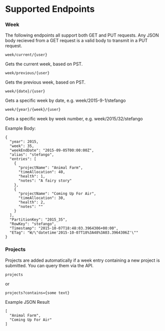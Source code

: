 # Supported Endpoints

### Week

The following endpoints all support both GET and PUT requests.  Any JSON body recieved from a GET request is a valid body 
to transmit in a PUT request.

```
week/current/{user} 
```

Gets the current week, based on PST.

```
week/previous/{user}
```
Gets the previous week, based on PST.

```
week/{date}/{user}
```
Gets a specific week by date, e.g. week/2015-9-1/stefango

```
week/{year}/{week}/{user}
```
Gets a specific week by week number, e.g. week/2015/32/stefango

Example Body:
```
{
  "year": 2015,
  "week": 35,
  "weekEndDate": "2015-09-05T00:00:00Z",
  "alias": "stefango",
  "entries": [
    {
      "projectName": "Animal Farm",
      "timeAllocation": 40,
      "health": 1,
      "notes": "A fairy story"
    },
    {
      "projectName": "Coming Up For Air",
      "timeAllocation": 30,
      "health": 2,
      "notes": ""
    }
  ],
  "PartitionKey": "2015_35",
  "RowKey": "stefango",
  "Timestamp": "2015-10-07T18:48:03.3964306+00:00",
  "ETag": "W/\"datetime'2015-10-07T18%3A48%3A03.3964306Z'\""
}
```

### Projects
Projects are added automatically if a week entry containing a new project is submitted.  You can query them via the API.

```
projects
```

or

```
projects?contains={some text}
```

Example JSON Result

```
[
  "Animal Farm",
  "Coming Up For Air"
]
```
